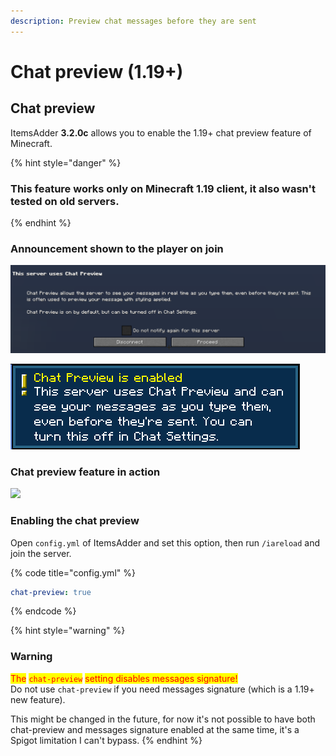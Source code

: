 ```yaml
---
description: Preview chat messages before they are sent
---
```


# Chat preview (1.19+)

## Chat preview

ItemsAdder **3.2.0c** allows you to enable the 1.19+ chat preview feature of Minecraft.

{% hint style="danger" %}
### This feature works only on **Minecraft 1.19** client, it also wasn't tested on old servers.
{% endhint %}

### Announcement shown to the player on join

![](<../.gitbook/assets/image (51).png>)

![](<../.gitbook/assets/image (92).png>)

### Chat preview feature in action

![](../.gitbook/assets/chat\_preview\_gif.gif)

### Enabling the chat preview

Open `config.yml` of ItemsAdder and set this option, then run `/iareload` and join the server.

{% code title="config.yml" %}
```yaml
chat-preview: true
```
{% endcode %}

{% hint style="warning" %}
### Warning

<mark style="color:red;">The</mark> <mark style="color:red;"></mark><mark style="color:red;">`chat-preview`</mark> <mark style="color:red;"></mark><mark style="color:red;">setting disables messages signature!</mark>\
Do not use `chat-preview` if you need messages signature (which is a 1.19+ new feature).

This might be changed in the future, for now it's not possible to have both chat-preview and messages signature enabled at the same time, it's a Spigot limitation I can't bypass.
{% endhint %}
